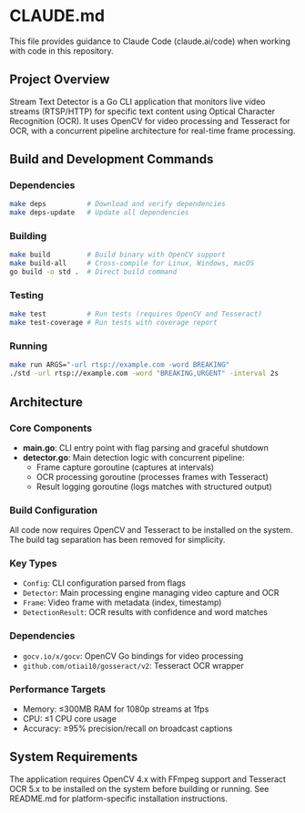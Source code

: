# CLAUDE.md

This file provides guidance to Claude Code (claude.ai/code) when working with code in this repository.

## Project Overview

Stream Text Detector is a Go CLI application that monitors live video streams (RTSP/HTTP) for specific text content using Optical Character Recognition (OCR). It uses OpenCV for video processing and Tesseract for OCR, with a concurrent pipeline architecture for real-time frame processing.

## Build and Development Commands

### Dependencies
```bash
make deps          # Download and verify dependencies
make deps-update   # Update all dependencies
```

### Building
```bash
make build         # Build binary with OpenCV support
make build-all     # Cross-compile for Linux, Windows, macOS
go build -o std .  # Direct build command
```

### Testing
```bash
make test          # Run tests (requires OpenCV and Tesseract)
make test-coverage # Run tests with coverage report
```

### Running
```bash
make run ARGS="-url rtsp://example.com -word BREAKING"
./std -url rtsp://example.com -word "BREAKING,URGENT" -interval 2s
```

## Architecture

### Core Components
- **main.go**: CLI entry point with flag parsing and graceful shutdown
- **detector.go**: Main detection logic with concurrent pipeline:
  - Frame capture goroutine (captures at intervals)
  - OCR processing goroutine (processes frames with Tesseract)
  - Result logging goroutine (logs matches with structured output)

### Build Configuration
All code now requires OpenCV and Tesseract to be installed on the system. The build tag separation has been removed for simplicity.

### Key Types
- `Config`: CLI configuration parsed from flags
- `Detector`: Main processing engine managing video capture and OCR
- `Frame`: Video frame with metadata (index, timestamp)
- `DetectionResult`: OCR results with confidence and word matches

### Dependencies
- `gocv.io/x/gocv`: OpenCV Go bindings for video processing
- `github.com/otiai10/gosseract/v2`: Tesseract OCR wrapper

### Performance Targets
- Memory: ≤300MB RAM for 1080p streams at 1fps  
- CPU: ≤1 CPU core usage
- Accuracy: ≥95% precision/recall on broadcast captions

## System Requirements

The application requires OpenCV 4.x with FFmpeg support and Tesseract OCR 5.x to be installed on the system before building or running. See README.md for platform-specific installation instructions.